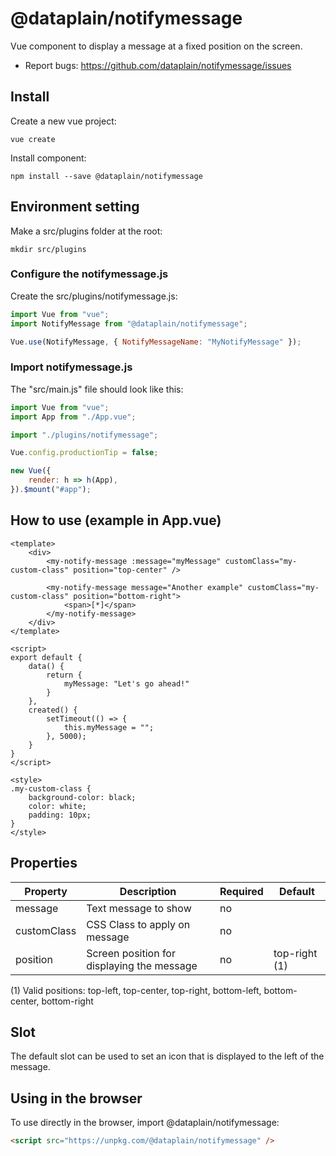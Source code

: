 # @dataplain/notifymessage

Vue component to display a message at a fixed position on the screen.

* Report bugs: <https://github.com/dataplain/notifymessage/issues>

## Install

Create a new vue project:

```shell
vue create
```

Install component:

```shell
npm install --save @dataplain/notifymessage
```

## Environment setting

Make a src/plugins folder at the root:

```shell
mkdir src/plugins
```

### Configure the notifymessage.js

Create the src/plugins/notifymessage.js:

```javascript
import Vue from "vue";
import NotifyMessage from "@dataplain/notifymessage";

Vue.use(NotifyMessage, { NotifyMessageName: "MyNotifyMessage" });
```

### Import notifymessage.js

The "src/main.js" file should look like this:

```javascript
import Vue from "vue";
import App from "./App.vue";

import "./plugins/notifymessage";

Vue.config.productionTip = false;

new Vue({
    render: h => h(App),
}).$mount("#app");

```

## How to use (example in App.vue)

```vue
<template>
    <div>
        <my-notify-message :message="myMessage" customClass="my-custom-class" position="top-center" />

        <my-notify-message message="Another example" customClass="my-custom-class" position="bottom-right">
            <span>[*]</span>
        </my-notify-message>
    </div>
</template>

<script>
export default {
    data() {
        return {
            myMessage: "Let's go ahead!"
        }
    },
    created() {
        setTimeout(() => {
            this.myMessage = "";
        }, 5000);
    }
}
</script>

<style>
.my-custom-class {
    background-color: black;
    color: white;
    padding: 10px;
}
</style>
```

## Properties

Property | Description | Required | Default
-|-|-|-
message | Text message to show | no |
customClass | CSS Class to apply on message | no |
position | Screen position for displaying the message | no | top-right (1)

(1) Valid positions: top-left, top-center, top-right, bottom-left, bottom-center, bottom-right

## Slot

The default slot can be used to set an icon that is displayed to the left of the message.

## Using in the browser

To use directly in the browser, import @dataplain/notifymessage:

```html
<script src="https://unpkg.com/@dataplain/notifymessage" />
```
